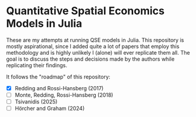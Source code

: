 # Quantitative Spatial Economics Models in Julia

These are my attempts at running QSE models in Julia. This repository is mostly aspirational, since I added quite a lot of papers that employ this methodology and is highly unlikely I (alone) will ever replicate them all. The goal is to discuss the steps and decisions made by the authors while replicating their findings.

It follows the "roadmap" of this repository:
- [X] Redding and Rossi-Hansberg (2017)
- [ ] Monte, Redding, Rossi-Hansberg (2018)
- [ ] Tsivanidis (2025)
- [ ] Hörcher and Graham (2024)
